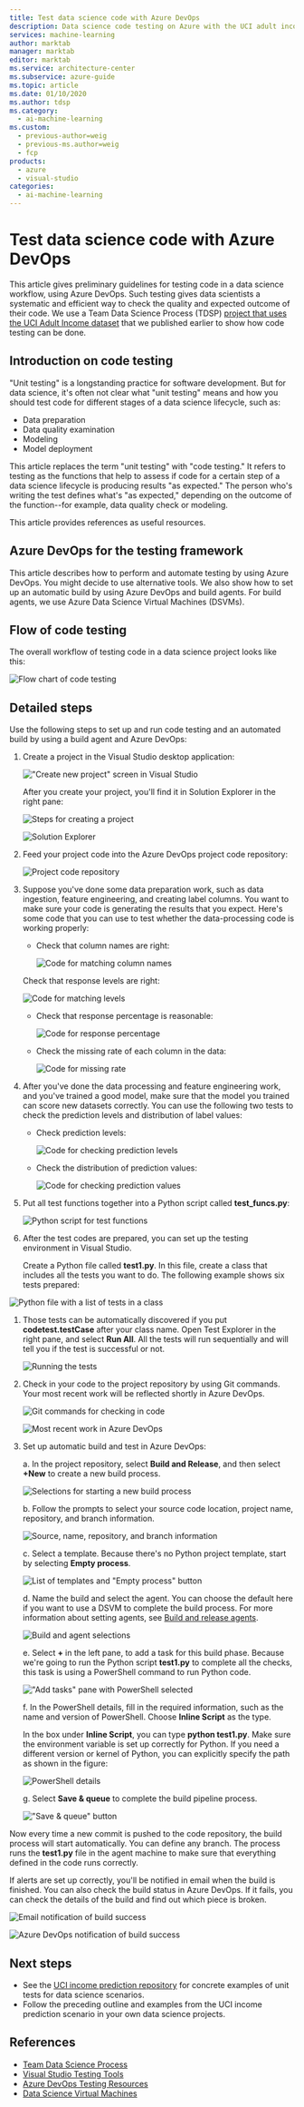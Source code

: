 ```yaml
---
title: Test data science code with Azure DevOps
description: Data science code testing on Azure with the UCI adult income prediction dataset with the Team Data Science Process and Azure DevOps Services
services: machine-learning
author: marktab
manager: marktab
editor: marktab
ms.service: architecture-center
ms.subservice: azure-guide
ms.topic: article
ms.date: 01/10/2020
ms.author: tdsp
ms.category:
  - ai-machine-learning
ms.custom:
  - previous-author=weig
  - previous-ms.author=weig
  - fcp
products:
  - azure
  - visual-studio
categories:
  - ai-machine-learning
---
```


# Test data science code with Azure DevOps

This article gives preliminary guidelines for testing code in a data science workflow, using Azure DevOps. Such testing gives data scientists a systematic and efficient way to check the quality and expected outcome of their code. We use a Team Data Science Process (TDSP) [project that uses the UCI Adult Income dataset](https://github.com/Azure/MachineLearningSamples-TDSPUCIAdultIncome) that we published earlier to show how code testing can be done.

## Introduction on code testing

"Unit testing" is a longstanding practice for software development. But for data science, it's often not clear what "unit testing" means and how you should test code for different stages of a data science lifecycle, such as:

* Data preparation
* Data quality examination
* Modeling
* Model deployment

This article replaces the term "unit testing" with "code testing." It refers to testing as the functions that help to assess if code for a certain step of a data science lifecycle is producing results "as expected." The person who's writing the test defines what's "as expected," depending on the outcome of the function--for example, data quality check or modeling.

This article provides references as useful resources.

## Azure DevOps for the testing framework

This article describes how to perform and automate testing by using Azure DevOps. You might decide to use alternative tools. We also show how to set up an automatic build by using Azure DevOps and build agents. For build agents, we use Azure Data Science Virtual Machines (DSVMs).

## Flow of code testing

The overall workflow of testing code in a data science project looks like this:

![Flow chart of code testing](./media/code-test/test-flow-chart.png)

## Detailed steps

Use the following steps to set up and run code testing and an automated build by using a build agent and Azure DevOps:

1. Create a project in the Visual Studio desktop application:

    !["Create new project" screen in Visual Studio](./media/code-test/create-project.png)

   After you create your project, you'll find it in Solution Explorer in the right pane:

    ![Steps for creating a project](./media/code-test/create-python-project-in-vs.png)

    ![Solution Explorer](./media/code-test/solution-explorer-in-vs.png)

1. Feed your project code into the Azure DevOps project code repository:

    ![Project code repository](./media/code-test/create-repo.png)

1. Suppose you've done some data preparation work, such as data ingestion, feature engineering, and creating label columns. You want to make sure your code is generating the results that you expect. Here's some code that you can use to test whether the data-processing code is working properly:

    * Check that column names are right:

      ![Code for matching column names](./media/code-test/check-column-names.png)

    Check that response levels are right:

      ![Code for matching levels](./media/code-test/check-response-levels.png)

    * Check that response percentage is reasonable:

      ![Code for response percentage](./media/code-test/check-response-percentage.png)

    * Check the missing rate of each column in the data:

      ![Code for missing rate](./media/code-test/check-missing-rate.png)

1. After you've done the data processing and feature engineering work, and you've trained a good model, make sure that the model you trained can score new datasets correctly. You can use the following two tests to check the prediction levels and distribution of label values:

    * Check prediction levels:

      ![Code for checking prediction levels](./media/code-test/check-prediction-levels.png)

    * Check the distribution of prediction values:

      ![Code for checking prediction values](./media/code-test/check-prediction-values.png)

1. Put all test functions together into a Python script called **test_funcs.py**:

    ![Python script for test functions](./media/code-test/create-file-test-func.png)

1. After the test codes are prepared, you can set up the testing environment in Visual Studio.

   Create a Python file called **test1.py**. In this file, create a class that includes all the tests you want to do. The following example shows six tests prepared:

  ![Python file with a list of tests in a class](./media/code-test/create-file-test-1-class.png)

1. Those tests can be automatically discovered if you put **codetest.testCase** after your class name. Open Test Explorer in the right pane, and select **Run All**. All the tests will run sequentially and will tell you if the test is successful or not.

    ![Running the tests](./media/code-test/run-tests.png)

1. Check in your code to the project repository by using Git commands. Your most recent work will be reflected shortly in Azure DevOps.

    ![Git commands for checking in code](./media/code-test/git-check-in.png)

    ![Most recent work in Azure DevOps](./media/code-test/git-check-in-most-recent-work.png)

1. Set up automatic build and test in Azure DevOps:

    a. In the project repository, select **Build and Release**, and then select **+New** to create a new build process.

    ![Selections for starting a new build process](./media/code-test/create-new-build.png)

    b. Follow the prompts to select your source code location, project name, repository, and branch information.

    ![Source, name, repository, and branch information](./media/code-test/fill-in-build-info.png)

    c. Select a template. Because there's no Python project template, start by selecting **Empty process**.

    ![List of templates and "Empty process" button](./media/code-test/start-empty-process-template.png)

    d. Name the build and select the agent. You can choose the default here if you want to use a DSVM to complete the build process. For more information about setting agents, see [Build and release agents](/azure/devops/pipelines/agents/agents).

    ![Build and agent selections](./media/code-test/select-agent.png)

    e. Select **+** in the left pane, to add a task for this build phase. Because we're going to run the Python script **test1.py** to complete all the checks, this task is using a PowerShell command to run Python code.

    !["Add tasks" pane with PowerShell selected](./media/code-test/add-task-powershell.png)

    f. In the PowerShell details, fill in the required information, such as the name and version of PowerShell. Choose **Inline Script** as the type.

    In the box under **Inline Script**, you can type **python test1.py**. Make sure the environment variable is set up correctly for Python. If you need a different version or kernel of Python, you can explicitly specify the path as shown in the figure:

    ![PowerShell details](./media/code-test/powershell-scripts.png)

    g. Select **Save & queue** to complete the build pipeline process.

    !["Save & queue" button](./media/code-test/save-and-queue-build-definition.png)

Now every time a new commit is pushed to the code repository, the build process will start automatically. You can define any branch. The process runs the **test1.py** file in the agent machine to make sure that everything defined in the code runs correctly.

If alerts are set up correctly, you'll be notified in email when the build is finished. You can also check the build status in Azure DevOps. If it fails, you can check the details of the build and find out which piece is broken.

![Email notification of build success](./media/code-test/email-build-succeed.png)

![Azure DevOps notification of build success](./media/code-test/vs-online-build-succeed.png)

## Next steps

* See the [UCI income prediction repository](https://github.com/Azure/MachineLearningSamples-TDSPUCIAdultIncome) for concrete examples of unit tests for data science scenarios.
* Follow the preceding outline and examples from the UCI income prediction scenario in your own data science projects.

## References

* [Team Data Science Process](/azure/machine-learning/team-data-science-process/)
* [Visual Studio Testing Tools](https://www.visualstudio.com/vs/features/testing-tools/)
* [Azure DevOps Testing Resources](https://www.visualstudio.com/team-services/)
* [Data Science Virtual Machines](https://azure.microsoft.com/services/virtual-machines/data-science-virtual-machines/)
